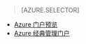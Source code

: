 > [AZURE.SELECTOR]
- [Azure 门户预览](/documentation/articles/storage-enable-and-view-metrics/)
- [Azure 经典管理门户](/documentation/articles/storage-enable-and-view-metrics-classic-portal/)

<!---HONumber=Mooncake_0104_2016-->